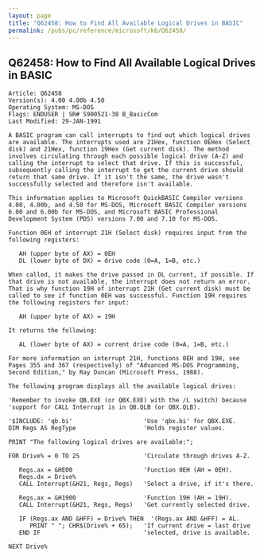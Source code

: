 ```yaml
---
layout: page
title: "Q62458: How to Find All Available Logical Drives in BASIC"
permalink: /pubs/pc/reference/microsoft/kb/Q62458/
---
```


## Q62458: How to Find All Available Logical Drives in BASIC

	Article: Q62458
	Version(s): 4.00 4.00b 4.50
	Operating System: MS-DOS
	Flags: ENDUSER | SR# S900521-38 B_BasicCom
	Last Modified: 29-JAN-1991
	
	A BASIC program can call interrupts to find out which logical drives
	are available. The interrupts used are 21Hex, function 0EHex (Select
	disk) and 21Hex, function 19Hex (Get current disk). The method
	involves circulating through each possible logical drive (A-Z) and
	calling the interrupt to select that drive. If this is successful,
	subsequently calling the interrupt to get the current drive should
	return that same drive. If it isn't the same, the drive wasn't
	successfully selected and therefore isn't available.
	
	This information applies to Microsoft QuickBASIC Compiler versions
	4.00, 4.00b, and 4.50 for MS-DOS, Microsoft BASIC Compiler versions
	6.00 and 6.00b for MS-DOS, and Microsoft BASIC Professional
	Development System (PDS) versions 7.00 and 7.10 for MS-DOS.
	
	Function 0EH of interrupt 21H (Select disk) requires input from the
	following registers:
	
	   AH (upper byte of AX) = 0EH
	   DL (lower byte of DX) = drive code (0=A, 1=B, etc.)
	
	When called, it makes the drive passed in DL current, if possible. If
	that drive is not available, the interrupt does not return an error.
	That is why function 19H of interrupt 21H (Get current disk) must be
	called to see if function 0EH was successful. Function 19H requires
	the following registers for input:
	
	   AH (upper byte of AX) = 19H
	
	It returns the following:
	
	   AL (lower byte of AX) = current drive code (0=A, 1=B, etc.)
	
	For more information on interrupt 21H, functions 0EH and 19H, see
	Pages 355 and 367 (respectively) of "Advanced MS-DOS Programming,
	Second Edition," by Ray Duncan (Microsoft Press, 1988).
	
	The following program displays all the available logical drives:
	
	'Remember to invoke QB.EXE (or QBX.EXE) with the /L switch) because
	'support for CALL Interrupt is in QB.QLB (or QBX.QLB).
	
	'$INCLUDE: 'qb.bi'                    'Use 'qbx.bi' for QBX.EXE.
	DIM Regs AS RegType                   'Holds register values.
	
	PRINT "The following logical drives are available:";
	
	FOR Drive% = 0 TO 25                  'Circulate through drives A-Z.
	
	   Regs.ax = &HE00                    'Function 0EH (AH = 0EH).
	   Regs.dx = Drive%
	   CALL Interrupt(&H21, Regs, Regs)   'Select a drive, if it's there.
	
	   Regs.ax = &H1900                   'Function 19H (AH = 19H).
	   CALL Interrupt(&H21, Regs, Regs)   'Get currently selected drive.
	
	   IF (Regs.ax AND &HFF) = Drive% THEN  '(Regs.ax AND &HFF) = AL.
	      PRINT " "; CHR$(Drive% + 65);   'If current drive = last drive
	   END IF                             'selected, drive is available.
	
	NEXT Drive%
